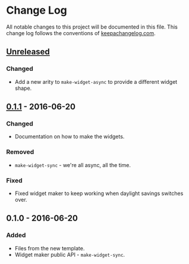# Change Log
All notable changes to this project will be documented in this file. This change log follows the conventions of [keepachangelog.com](http://keepachangelog.com/).

## [Unreleased]
### Changed
- Add a new arity to `make-widget-async` to provide a different widget shape.

## [0.1.1] - 2016-06-20
### Changed
- Documentation on how to make the widgets.

### Removed
- `make-widget-sync` - we're all async, all the time.

### Fixed
- Fixed widget maker to keep working when daylight savings switches over.

## 0.1.0 - 2016-06-20
### Added
- Files from the new template.
- Widget maker public API - `make-widget-sync`.

[Unreleased]: https://github.com/your-name/xmling/compare/0.1.1...HEAD
[0.1.1]: https://github.com/your-name/xmling/compare/0.1.0...0.1.1
